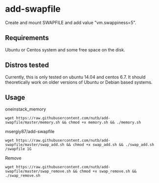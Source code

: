 # add-swapfile
Create and mount SWAPFILE and add value "vm.swappiness=5".

Requirements
------------
Ubuntu or Centos system and some free space on the disk.

Distros tested
------------
Currently, this is only tested on ubuntu 14.04 and centos 6.7. It should theoretically work on older versions of Ubuntu or Debian based systems.

Usage
------------
oneinstack_memory
```shell
wget https://raw.githubusercontent.com/nutb/add-swapfile/master/memory.sh && chmod +x memory.sh && ./memory.sh
```
msergiy87/add-swapfile
```shell
wget https://raw.githubusercontent.com/nutb/add-swapfile/master/swap_add.sh && chmod +x swap_add.sh && ./swap_add.sh /swapfile 1G
```
Remove
```shell
wget https://raw.githubusercontent.com/nutb/add-swapfile/master/swap_remove.sh && chmod +x swap_remove.sh && ./swap_remove.sh
```
